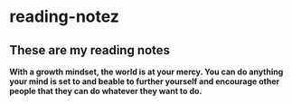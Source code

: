 # reading-notez
## These are my reading notes
**With a growth mindset, the world is at your mercy. You can do anything your mind is set to and beable to further yourself and encourage other people that they can do whatever they want to do.**
